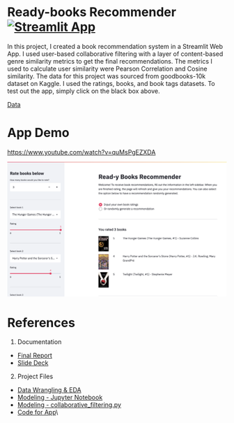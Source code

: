 # Ready-books Recommender [![Streamlit App](https://static.streamlit.io/badges/streamlit_badge_black_white.svg)](https://share.streamlit.io/gcolson11/capstone_books/main/app.py)

In this project, I created a book recommendation system in a Streamlit Web App. I used user-based collaborative filtering with a layer of content-based genre similarity metrics to get the final recommendations. The metrics I used to calculate user similarity were Pearson Correlation and Cosine similarity. The data for this project was sourced from goodbooks-10k dataset on Kaggle. I used the ratings, books, and book tags datasets. To test out the app, simply click on the black box above.

[Data](https://www.kaggle.com/zygmunt/goodbooks-10k)

# App Demo

https://www.youtube.com/watch?v=quMsPgEZXDA

![Photo](https://github.com/gcolson11/Capstone_Books/blob/main/app_photo.png)

# References

1. Documentation
- [Final Report](https://docs.google.com/document/d/1asme3GKqapHFl8JE512JGbJ0jwMojwtiZnKs7wvf7W0/edit)
- [Slide Deck](https://docs.google.com/presentation/d/1mxHDlgi0t-TVvmKlFZ4dRpWEc4UVmcaUuApMMVbupyg/edit#slide=id.p)
2. Project Files 
- [Data Wrangling & EDA](https://github.com/gcolson11/Capstone_Books/blob/main/Data_Wrangling_and_EDA.ipynb)
- [Modeling - Jupyter Notebook](https://github.com/gcolson11/Capstone_Books/blob/main/Pre-processing%20and%20Model.ipynb)
- [Modeling - collaborative_filtering.py](https://github.com/gcolson11/Capstone_Books/blob/main/collaborative_filtering.py)
- [Code for App](https://github.com/gcolson11/Capstone_Books/blob/main/app.py)\\